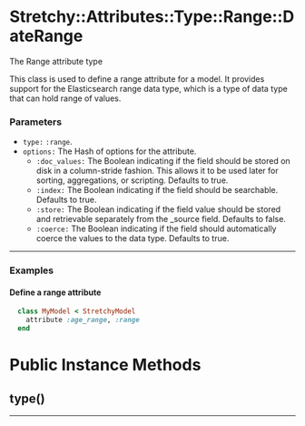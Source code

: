 # Stretchy::Attributes::Type::Range::DateRange [](#class-Stretchy::Attributes::Type::Range::DateRange) [](#top)
The Range attribute type

This class is used to define a range attribute for a model. It provides support for the Elasticsearch range data type, which is a type of data type that can hold range of values.

### Parameters

- `type:` `:range`.
- `options:` The Hash of options for the attribute.
   - `:doc_values:` The Boolean indicating if the field should be stored on disk in a column-stride fashion. This allows it to be used later for sorting, aggregations, or scripting. Defaults to true.
   - `:index:` The Boolean indicating if the field should be searchable. Defaults to true.
   - `:store:` The Boolean indicating if the field value should be stored and retrievable separately from the _source field. Defaults to false.
   - `:coerce:` The Boolean indicating if the field should automatically coerce the values to the data type. Defaults to true.

---

### Examples

#### Define a range attribute

```ruby
  class MyModel < StretchyModel
    attribute :age_range, :range
  end
```
    

# Public Instance Methods

      
## type() [](#method-i-type)
         
  
        
---

